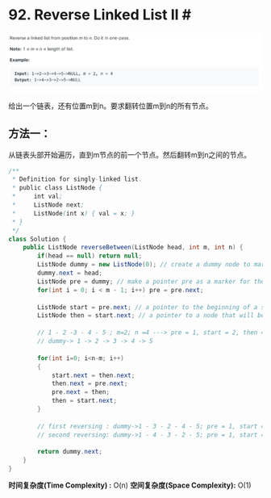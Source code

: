 # 92. Reverse Linked List II \#

![](.gitbook/assets/image%20%2831%29.png)

给出一个链表，还有位置m到n。要求翻转位置m到n的所有节点。

## 方法一：

从链表头部开始遍历，直到m节点的前一个节点。然后翻转m到n之间的节点。

```java
/**
 * Definition for singly-linked list.
 * public class ListNode {
 *     int val;
 *     ListNode next;
 *     ListNode(int x) { val = x; }
 * }
 */
class Solution {
    public ListNode reverseBetween(ListNode head, int m, int n) {
        if(head == null) return null;
        ListNode dummy = new ListNode(0); // create a dummy node to mark the head of this list
        dummy.next = head;
        ListNode pre = dummy; // make a pointer pre as a marker for the node before reversing
        for(int i = 0; i < m - 1; i++) pre = pre.next;

        ListNode start = pre.next; // a pointer to the beginning of a sub-list that will be reversed
        ListNode then = start.next; // a pointer to a node that will be reversed

        // 1 - 2 -3 - 4 - 5 ; m=2; n =4 ---> pre = 1, start = 2, then = 3
        // dummy-> 1 -> 2 -> 3 -> 4 -> 5

        for(int i=0; i<n-m; i++)
        {
            start.next = then.next;
            then.next = pre.next;
            pre.next = then;
            then = start.next;
        }

        // first reversing : dummy->1 - 3 - 2 - 4 - 5; pre = 1, start = 2, then = 4
        // second reversing: dummy->1 - 4 - 3 - 2 - 5; pre = 1, start = 2, then = 5 (finish)

        return dummy.next;
    }
}
```

**时间复杂度\(Time Complexity\) :** O\(n\)          **空间复杂度\(Space Complexity\):** O\(1\)

